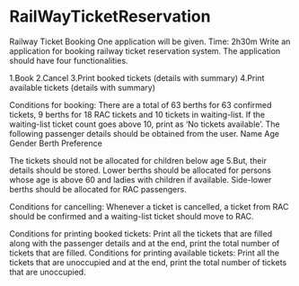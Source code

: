 # RailWayTicketReservation
Railway Ticket Booking
One application will be given. Time: 2h30m
Write an application for booking railway ticket reservation system. The application should have four
functionalities.

1.Book
2.Cancel
3.Print booked tickets (details with summary)
4.Print available tickets (details with summary)

Conditions for booking:
There are a total of 63 berths for 63 confirmed tickets, 9 berths for 18 RAC tickets and 10 tickets in
waiting-list. If the waiting-list ticket count goes above 10, print as ‘No tickets available’. The following
passenger details should be obtained from the user.
Name
Age
Gender
Berth Preference

The tickets should not be allocated for children below age 5.But, their details should be stored. Lower
berths should be allocated for persons whose age is above 60 and ladies with children if available.
Side-lower berths should be allocated for RAC passengers.

Conditions for cancelling: Whenever a ticket is cancelled, a ticket from RAC should be confirmed and a
waiting-list ticket should move to RAC.

Conditions for printing booked tickets: Print all the tickets that are filled along with the passenger details
and at the end, print the total number of tickets that are filled.
Conditions for printing available tickets: Print all the tickets that are unoccupied and at the end, print the
total number of tickets that are unoccupied. 
